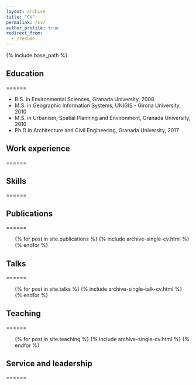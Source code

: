 ```yaml
---
layout: archive
title: "CV"
permalink: /cv/
author_profile: true
redirect_from:
  - /resume
---
```


{% include base_path %}

## Education
======
* B.S. in Environmental Sciences, Granada University, 2008
* M.S. in Geographic Information Systems, UNIGIS - Girona University, 2010
* M.S. in Urbanism, Spatial Planning and Environment, Granada University, 2010
* Ph.D in Architecture and Civil Engineering, Granada University, 2017

## Work experience
======


## Skills
======


## Publications
======
  <ul>{% for post in site.publications %}
    {% include archive-single-cv.html %}
  {% endfor %}</ul>

## Talks
======
  <ul>{% for post in site.talks %}
    {% include archive-single-talk-cv.html %}
  {% endfor %}</ul>

## Teaching
======
  <ul>{% for post in site.teaching %}
    {% include archive-single-cv.html %}
  {% endfor %}</ul>

## Service and leadership
======
